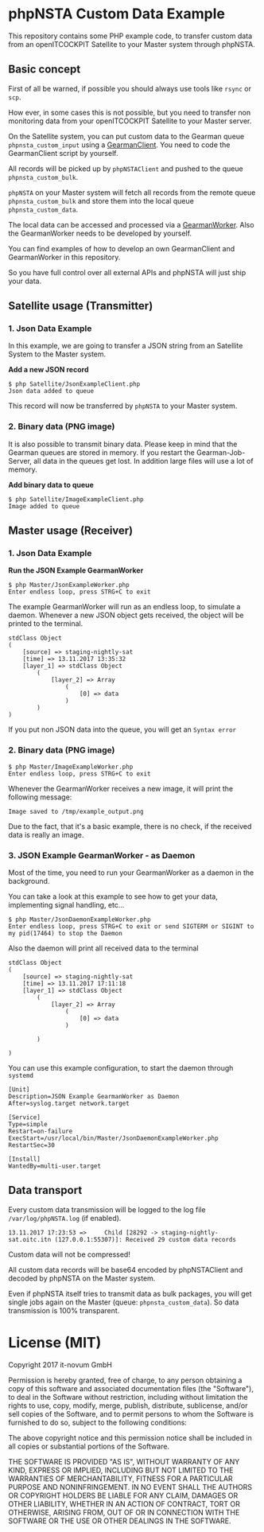 # phpNSTA Custom Data Example
This repository contains some PHP example code, to transfer custom data from an
openITCOCKPIT Satellite to your Master system through phpNSTA.

## Basic concept
First of all be warned, if possible you should always use tools like `rsync` or `scp`.


How ever, in some cases this is not possible, but you need to transfer non monitoring data
from your openITCOCKPIT Satellite to your Master server.


On the Satellite system, you can put custom data to the Gearman queue `phpnsta_custom_input`
using a [GearmanClient](http://php.net/manual/de/class.gearmanclient.php). You need to code the
GearmanClient script by yourself.


All records will be picked up by `phpNSTAClient` and pushed to the queue `phpnsta_custom_bulk`.


`phpNSTA` on your Master system will fetch all records from the remote queue `phpnsta_custom_bulk`
and store them into the local queue `phpnsta_custom_data`.


The local data can be accessed and processed via a
[GearmanWorker](http://php.net/manual/de/class.gearmanworker.php). Also the GearmanWorker needs to be
developed by yourself.


You can find examples of how to develop an own GearmanClient and GearmanWorker in this repository.


So you have full control over all external APIs and phpNSTA will just ship your data.

## Satellite usage (Transmitter)
### 1. Json Data Example
In this example, we are going to transfer a JSON string from an Satellite System to the Master system.


**Add a new JSON record**
````
$ php Satellite/JsonExampleClient.php
Json data added to queue
````
This record will now be transferred by `phpNSTA` to your Master system.

### 2. Binary data (PNG image)
It is also possible to transmit binary data. Please keep in mind that the Gearman queues are stored
in memory. If you restart the Gearman-Job-Server, all data in the queues get lost.
In addition large files will use a lot of memory.


**Add binary data to queue**
````
$ php Satellite/ImageExampleClient.php
Image added to queue
````

## Master usage (Receiver)
### 1. Json Data Example

**Run the JSON Example GearmanWorker**
````
$ php Master/JsonExampleWorker.php
Enter endless loop, press STRG+C to exit
````

The example GearmanWorker will run as an endless loop, to simulate a daemon.
Whenever a new JSON object gets received, the object will be printed to the terminal.
````
stdClass Object
(
    [source] => staging-nightly-sat
    [time] => 13.11.2017 13:35:32
    [layer_1] => stdClass Object
        (
            [layer_2] => Array
                (
                    [0] => data
                )
        )
)
````

If you put non JSON data into the queue, you will get an `Syntax error`

### 2. Binary data (PNG image)
````
$ php Master/ImageExampleWorker.php
Enter endless loop, press STRG+C to exit
````

Whenever the GearmanWorker receives a new image, it will print the following message:
````
Image saved to /tmp/example_output.png
````

Due to the fact, that it's a basic example, there is no check, if the received data is really an image.

### 3. JSON Example GearmanWorker - as Daemon
Most of the time, you need to run your GearmanWorker as a daemon in the background.

You can take a look at this example to see how to get your data, implementing signal handling, etc...

````
$ php Master/JsonDaemonExampleWorker.php
Enter endless loop, press STRG+C to exit or send SIGTERM or SIGINT to my pid(17464) to stop the Daemon
````

Also the daemon will print all received data to the terminal
````
stdClass Object
(
    [source] => staging-nightly-sat
    [time] => 13.11.2017 17:11:18
    [layer_1] => stdClass Object
        (
            [layer_2] => Array
                (
                    [0] => data
                )

        )

)
````

You can use this example configuration, to start the daemon through `systemd`
````
[Unit]
Description=JSON Example GearmanWorker as Daemon
After=syslog.target network.target

[Service]
Type=simple
Restart=on-failure
ExecStart=/usr/local/bin/Master/JsonDaemonExampleWorker.php
RestartSec=30

[Install]
WantedBy=multi-user.target
````

## Data transport
Every custom data transmission will be logged to the log file `/var/log/phpNSTA.log` (if enabled).
````
13.11.2017 17:23:53 =>     Child [28292 -> staging-nightly-sat.oitc.itn (127.0.0.1:55307)]: Received 29 custom data records
````


Custom data will not be compressed!


All custom data records will be base64 encoded by phpNSTAClient and decoded by phpNSTA on the Master system.


Even if phpNSTA itself tries to transmit data as bulk packages, you will get single jobs
again on the Master (queue: `phpnsta_custom_data`). So data transmission is 100% transparent.



# License (MIT)
Copyright 2017 it-novum GmbH

Permission is hereby granted, free of charge, to any person obtaining a copy of this software and associated documentation files (the "Software"), to deal in the Software without restriction, including without limitation the rights to use, copy, modify, merge, publish, distribute, sublicense, and/or sell copies of the Software, and to permit persons to whom the Software is furnished to do so, subject to the following conditions:

The above copyright notice and this permission notice shall be included in all copies or substantial portions of the Software.

THE SOFTWARE IS PROVIDED "AS IS", WITHOUT WARRANTY OF ANY KIND, EXPRESS OR IMPLIED, INCLUDING BUT NOT LIMITED TO THE WARRANTIES OF MERCHANTABILITY, FITNESS FOR A PARTICULAR PURPOSE AND NONINFRINGEMENT. IN NO EVENT SHALL THE AUTHORS OR COPYRIGHT HOLDERS BE LIABLE FOR ANY CLAIM, DAMAGES OR OTHER LIABILITY, WHETHER IN AN ACTION OF CONTRACT, TORT OR OTHERWISE, ARISING FROM, OUT OF OR IN CONNECTION WITH THE SOFTWARE OR THE USE OR OTHER DEALINGS IN THE SOFTWARE.
